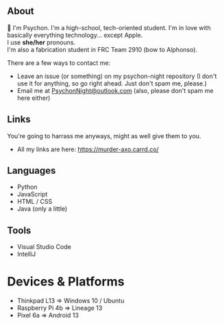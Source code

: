 ## About
👋 I'm Psychon. I'm a high-school, tech-oriented student. I'm in love with basically everything technology... except Apple.\
I use **she/her** pronouns.\
I'm also a fabrication student in FRC Team 2910 (bow to Alphonso).

There are a few ways to contact me:
- Leave an issue (or something) on my psychon-night repository (I don't use it for anything, so go right ahead. Just don't spam me, please.)
- Email me at PsychonNight@outlook.com (also, please don't spam me here either)

## Links
You're going to harrass me anyways, might as well give them to you.
- All my links are here: https://murder-axo.carrd.co/

## Languages
- Python
- JavaScript
- HTML / CSS
- Java (only a little)

## Tools
- Visual Studio Code
- IntelliJ

# Devices & Platforms
- Thinkpad L13 => Windows 10 / Ubuntu
- Raspberry Pi 4b => Lineage 13
- Pixel 6a => Android 13
